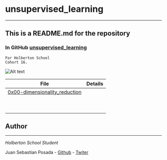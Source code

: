 # unsupervised_learning
***
## This is a README.md for the repository
### In GitHub [unsupervised_learning]()
```
For Holberton School
Cohort 16.
```

![Alt text](https://cdn-images-1.medium.com/max/1440/1*YUl_BcqFPgX49sSb5yrk3A.jpeg)


| File                 | Details                                    |
|--------------------- | ------------------------------------------ |
| [0x00-dimensionality_reduction]() |	       |
| []() |	       |
| []() |	       |
| []() |	       |
| []() |	       |
| []() |	       |
| []() |	       |
| []() |	       |
| []() |	       |
| []() |	       |


## Author
***
*Holberton School Student*

Juan Sebastian Posada  - [Github](https://github.com/Juansepo13) - [Twiter](https://twitter.com/@JuanSeb35904130)